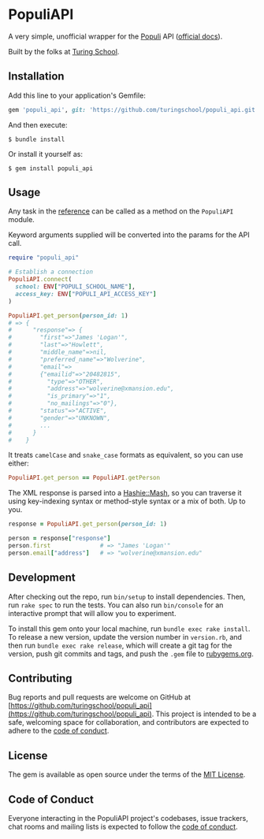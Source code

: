 # PopuliAPI

A very simple, unofficial wrapper for the [Populi](https://populi.co/) API ([official docs][api-ref]).

Built by the folks at [Turing School](https://turing.edu).

## Installation

Add this line to your application's Gemfile:

```ruby
gem 'populi_api', git: 'https://github.com/turingschool/populi_api.git', branch: 'main'
```

And then execute:

    $ bundle install

Or install it yourself as:

    $ gem install populi_api

## Usage

Any task in the [reference][api-ref] can be called as a method on the `PopuliAPI` module.

Keyword arguments supplied will be converted into the params for the API call.

```ruby
require "populi_api"

# Establish a connection
PopuliAPI.connect(
  school: ENV["POPULI_SCHOOL_NAME"],
  access_key: ENV["POPULI_API_ACCESS_KEY"]
)

PopuliAPI.get_person(person_id: 1)
# => {
#      "response"=> {
#        "first"=>"James 'Logan'",
#        "last"=>"Howlett",
#        "middle_name"=>nil,
#        "preferred_name"=>"Wolverine",
#        "email"=>
#        {"emailid"=>"20482815",
#          "type"=>"OTHER",
#          "address"=>"wolverine@xmansion.edu",
#          "is_primary"=>"1",
#          "no_mailings"=>"0"},
#        "status"=>"ACTIVE",
#        "gender"=>"UNKNOWN",
#        ...
#      }
#    }
```

It treats `camelCase` and `snake_case` formats as equivalent, so you can use either:

```ruby
PopuliAPI.get_person == PopuliAPI.getPerson
```

The XML response is parsed into a [Hashie::Mash](https://github.com/hashie/hashie), so you can traverse it using key-indexing syntax or method-style syntax or a mix of both. Up to you.

```ruby
response = PopuliAPI.get_person(person_id: 1)

person = response["response"]
person.first              # => "James 'Logan'"
person.email["address"]   # => "wolverine@xmansion.edu"
```

## Development

After checking out the repo, run `bin/setup` to install dependencies. Then, run `rake spec` to run the tests. You can also run `bin/console` for an interactive prompt that will allow you to experiment.

To install this gem onto your local machine, run `bundle exec rake install`. To release a new version, update the version number in `version.rb`, and then run `bundle exec rake release`, which will create a git tag for the version, push git commits and tags, and push the `.gem` file to [rubygems.org](https://rubygems.org).

## Contributing

Bug reports and pull requests are welcome on GitHub at [https://github.com/turingschool/populi_api](https://github.com/turingschool/populi_api). This project is intended to be a safe, welcoming space for collaboration, and contributors are expected to adhere to the [code of conduct](https://github.com/turingschool/populi_api/blob/main/CODE_OF_CONDUCT.md).


## License

The gem is available as open source under the terms of the [MIT License](https://opensource.org/licenses/MIT).

## Code of Conduct

Everyone interacting in the PopuliAPI project's codebases, issue trackers, chat rooms and mailing lists is expected to follow the [code of conduct](https://github.com/turingschool/populi_api/blob/main/CODE_OF_CONDUCT.md).

[api-ref]: https://support.populiweb.com/hc/en-us/articles/223798747-API-Reference
